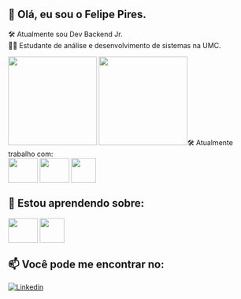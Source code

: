 ## 👋 Olá, eu sou o Felipe Pires.

🛠️ Atualmente sou Dev Backend Jr.
<br>
👨‍🎓 Estudante de análise e desenvolvimento de sistemas na UMC.
<br>
<div>
  <img height="180em" src="https://github-readme-stats.vercel.app/api?username=felipe-pires&show_icons=true&theme=dracula">
  <img height="180em" src="https://github-readme-stats.vercel.app/api/top-langs?username=felipe-pires&show_icons=true&theme=dracula>
</div>

## 🛠️ Atualmente trabalho com:

<div>
   <img align="center" height="50" width="60" src="https://cdn.jsdelivr.net/gh/devicons/devicon/icons/java/java-original-wordmark.svg"/>
   <img align="center" height="50" width="60" src="https://cdn.jsdelivr.net/gh/devicons/devicon/icons/spring/spring-original-wordmark.svg"/>
   <img align="center" height="50" src="https://cdn.jsdelivr.net/gh/devicons/devicon/icons/postgresql/postgresql-original.svg" />
</div>

## 📖 Estou aprendendo sobre:

<div>
   <img align="center" height="50" width="60" src="https://cdn.jsdelivr.net/gh/devicons/devicon/icons/ruby/ruby-plain-wordmark.svg"/>
   <img align="center" height="50" src="https://cdn.jsdelivr.net/gh/devicons/devicon/icons/go/go-original.svg"/>
</div>

## 📫 Você pode me encontrar no: 
[![Linkedin](https://img.shields.io/badge/LinkedIn-0077B5?style=for-the-badge&logo=linkedin&logoColor=white)](https://www.linkedin.com/in/felipe-dos-santos-pires-1113a319b?lipi=urn%3Ali%3Apage%3Ad_flagship3_profile_view_base_contact_details%3BDTGG8Tp3SpmGwOhMHUEDpQ%3D%3D)
